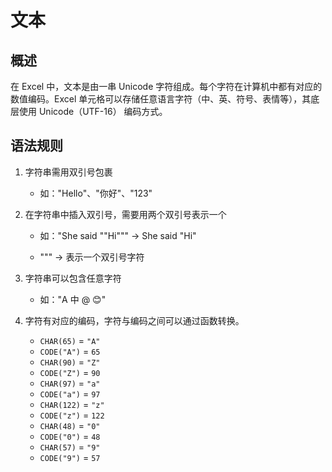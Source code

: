 # 文本

## 概述

在 Excel 中，文本是由一串 Unicode 字符组成。每个字符在计算机中都有对应的数值编码。Excel 单元格可以存储任意语言字符（中、英、符号、表情等），其底层使用 Unicode（UTF-16） 编码方式。

## 语法规则

1. 字符串需用双引号包裹

    - 如："Hello"、"你好"、"123"

2. 在字符串中插入双引号，需要用两个双引号表示一个

    - 如："She said ""Hi""" → She said "Hi"

    - "\"" → 表示一个双引号字符

3. 字符串可以包含任意字符

    - 如："A 中 @ 😊"

4. 字符有对应的编码，字符与编码之间可以通过函数转换。
    - `CHAR(65)` = `"A"`
    - `CODE("A")` = `65`
    - `CHAR(90)` = `"Z"`
    - `CODE("Z")` = `90`
    - `CHAR(97)` = `"a"`
    - `CODE("a")` = `97`
    - `CHAR(122)` = `"z"`
    - `CODE("z")` = `122`
    - `CHAR(48)` = `"0"`
    - `CODE("0")` = `48`
    - `CHAR(57)` = `"9"`
    - `CODE("9")` = `57`

